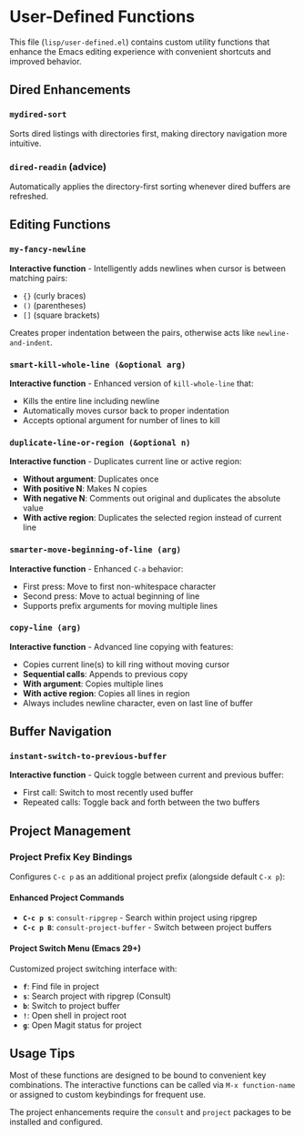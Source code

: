 # User-Defined Functions

This file (`lisp/user-defined.el`) contains custom utility functions that enhance the Emacs editing experience with convenient shortcuts and improved behavior.

## Dired Enhancements

### `mydired-sort`
Sorts dired listings with directories first, making directory navigation more intuitive.

### `dired-readin` (advice)
Automatically applies the directory-first sorting whenever dired buffers are refreshed.

## Editing Functions

### `my-fancy-newline`
**Interactive function** - Intelligently adds newlines when cursor is between matching pairs:
- `{}` (curly braces)
- `()` (parentheses) 
- `[]` (square brackets)

Creates proper indentation between the pairs, otherwise acts like `newline-and-indent`.

### `smart-kill-whole-line (&optional arg)`
**Interactive function** - Enhanced version of `kill-whole-line` that:
- Kills the entire line including newline
- Automatically moves cursor back to proper indentation
- Accepts optional argument for number of lines to kill

### `duplicate-line-or-region (&optional n)`
**Interactive function** - Duplicates current line or active region:
- **Without argument**: Duplicates once
- **With positive N**: Makes N copies
- **With negative N**: Comments out original and duplicates the absolute value
- **With active region**: Duplicates the selected region instead of current line

### `smarter-move-beginning-of-line (arg)`
**Interactive function** - Enhanced `C-a` behavior:
- First press: Move to first non-whitespace character
- Second press: Move to actual beginning of line
- Supports prefix arguments for moving multiple lines

### `copy-line (arg)`
**Interactive function** - Advanced line copying with features:
- Copies current line(s) to kill ring without moving cursor
- **Sequential calls**: Appends to previous copy
- **With argument**: Copies multiple lines
- **With active region**: Copies all lines in region
- Always includes newline character, even on last line of buffer

## Buffer Navigation

### `instant-switch-to-previous-buffer`
**Interactive function** - Quick toggle between current and previous buffer:
- First call: Switch to most recently used buffer
- Repeated calls: Toggle back and forth between the two buffers

## Project Management

### Project Prefix Key Bindings
Configures `C-c p` as an additional project prefix (alongside default `C-x p`):

#### Enhanced Project Commands
- **`C-c p s`**: `consult-ripgrep` - Search within project using ripgrep
- **`C-c p B`**: `consult-project-buffer` - Switch between project buffers

#### Project Switch Menu (Emacs 29+)
Customized project switching interface with:
- **`f`**: Find file in project
- **`s`**: Search project with ripgrep (Consult)
- **`b`**: Switch to project buffer
- **`!`**: Open shell in project root
- **`g`**: Open Magit status for project

## Usage Tips

Most of these functions are designed to be bound to convenient key combinations. The interactive functions can be called via `M-x function-name` or assigned to custom keybindings for frequent use.

The project enhancements require the `consult` and `project` packages to be installed and configured.
